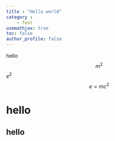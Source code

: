 ```yaml
---
title : "Hello world"
category :
    - Test
usemathjax: true
toc: false
author_profile: false
---
```


hello
$$m^2$$
$e^2$
$$
    e = mc^2
$$
# hello

## hello